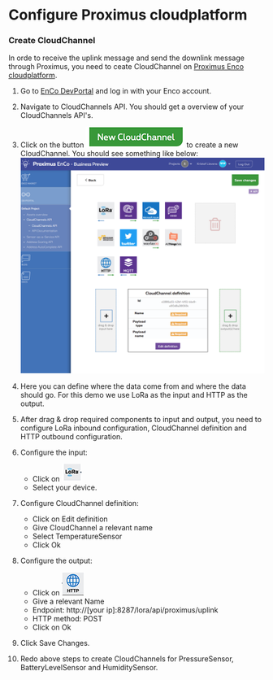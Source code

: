 # Configure Proximus cloudplatform


### Create CloudChannel

In orde to receive the uplink message and send the downlink message through Proximus, you need to ceate CloudChannel on [Proximus Enco cloudplatform](https://www.enco.io/).

1. Go to [EnCo DevPortal](http://devs.enco.io/dashboard/) and log in with your Enco account.
2. Navigate to CloudChannels API. You should get a overview of your CloudChannels API's.
3. Click on the button ![New CloudChannel](doc/img/new-cloudchannel.png) to create a new CloudChannel. You should see something like below:
	![Create CloudChannel](doc/img/create-cloudchannel.png)

4. Here you can define where the data come from and where the data should go. For this demo we use LoRa as the input and HTTP as the output.
5. After drag & drop required components to input and output, you need to configure LoRa inbound configuration, CloudChannel definition and HTTP outbound configuration.
6. Configure the input: 
	* Click on ![LoRa](doc/img/lora-inbound.png)
	* Select your device.
7. Configure CloudChannel definition: 
	* Click on Edit definition
	* Give CloudChannel a relevant name
	* Select TemperatureSensor
	* Click Ok
8. Configure the output:
	* Click on ![http](doc/img/http.png)
	* Give a relevant Name
	* Endpoint: http://[your ip]:8287/lora/api/proximus/uplink
	* HTTP method: POST
	* Click on Ok
9. Click Save Changes.
10. Redo above steps to create CloudChannels for PressureSensor, BatteryLevelSensor and HumiditySensor.